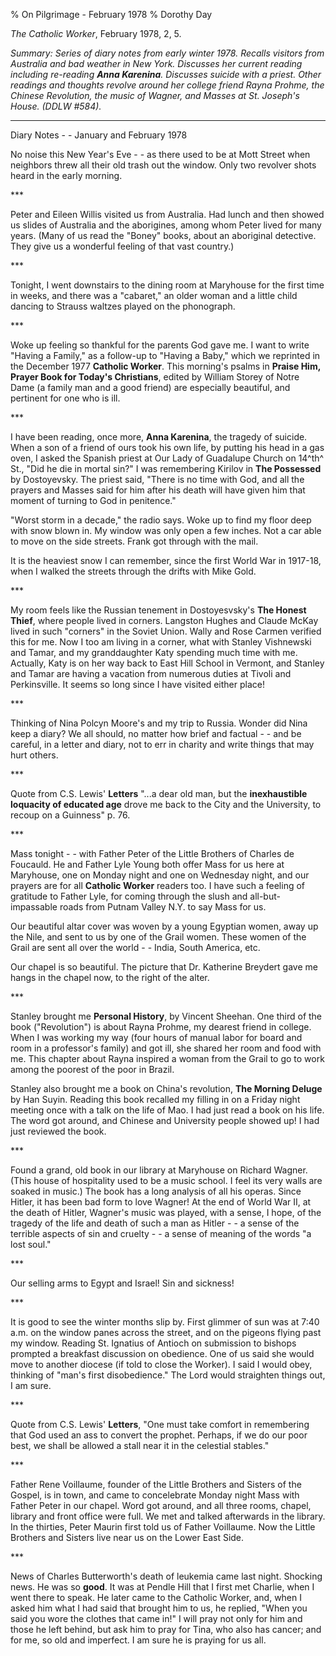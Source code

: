 % On Pilgrimage - February 1978
% Dorothy Day

*The Catholic Worker*, February 1978, 2, 5.

*Summary: Series of diary notes from early winter 1978. Recalls visitors
from Australia and bad weather in New York. Discusses her current
reading including re-reading **Anna Karenina**. Discusses suicide with a
priest. Other readings and thoughts revolve around her college friend
Rayna Prohme, the Chinese Revolution, the music of Wagner, and Masses at
St. Joseph's House. (DDLW \#584).*

****

Diary Notes - - January and February 1978

No noise this New Year's Eve - - as there used to be at Mott Street when
neighbors threw all their old trash out the window. Only two revolver
shots heard in the early morning.

\*\*\*

Peter and Eileen Willis visited us from Australia. Had lunch and then
showed us slides of Australia and the aborigines, among whom Peter lived
for many years. (Many of us read the "Boney" books, about an aboriginal
detective. They give us a wonderful feeling of that vast country.)

\*\*\*

Tonight, I went downstairs to the dining room at Maryhouse for the first
time in weeks, and there was a "cabaret," an older woman and a little
child dancing to Strauss waltzes played on the phonograph.

\*\*\*

Woke up feeling so thankful for the parents God gave me. I want to write
"Having a Family," as a follow-up to "Having a Baby," which we reprinted
in the December 1977 **Catholic Worker**. This morning's psalms in
**Praise Him, Prayer Book for Today's Christians**, edited by William
Storey of Notre Dame (a family man and a good friend) are especially
beautiful, and pertinent for one who is ill.

\*\*\*

I have been reading, once more, **Anna Karenina**, the tragedy of
suicide. When a son of a friend of ours took his own life, by putting
his head in a gas oven, I asked the Spanish priest at Our Lady of
Guadalupe Church on 14^th^ St., "Did he die in mortal sin?" I was
remembering Kirilov in **The Possessed** by Dostoyevsky. The priest
said, "There is no time with God, and all the prayers and Masses said
for him after his death will have given him that moment of turning to
God in penitence."

"Worst storm in a decade," the radio says. Woke up to find my floor deep
with snow blown in. My window was only open a few inches. Not a car able
to move on the side streets. Frank got through with the mail.

It is the heaviest snow I can remember, since the first World War in
1917-18, when I walked the streets through the drifts with Mike Gold.

\*\*\*

My room feels like the Russian tenement in Dostoyesvsky's **The Honest
Thief**, where people lived in corners. Langston Hughes and Claude McKay
lived in such "corners" in the Soviet Union. Wally and Rose Carmen
verified this for me. Now I too am living in a corner, what with Stanley
Vishnewski and Tamar, and my granddaughter Katy spending much time with
me. Actually, Katy is on her way back to East Hill School in Vermont,
and Stanley and Tamar are having a vacation from numerous duties at
Tivoli and Perkinsville. It seems so long since I have visited either
place!

\*\*\*

Thinking of Nina Polcyn Moore's and my trip to Russia. Wonder did Nina
keep a diary? We all should, no matter how brief and factual - - and be
careful, in a letter and diary, not to err in charity and write things
that may hurt others.

\*\*\*

Quote from C.S. Lewis' **Letters** "...a dear old man, but the
**inexhaustible loquacity of educated age** drove me back to the City
and the University, to recoup on a Guinness" p. 76.

\*\*\*

Mass tonight - - with Father Peter of the Little Brothers of Charles de
Foucauld. He and Father Lyle Young both offer Mass for us here at
Maryhouse, one on Monday night and one on Wednesday night, and our
prayers are for all **Catholic Worker** readers too. I have such a
feeling of gratitude to Father Lyle, for coming through the slush and
all-but-impassable roads from Putnam Valley N.Y. to say Mass for us.

Our beautiful altar cover was woven by a young Egyptian women, away up
the Nile, and sent to us by one of the Grail women. These women of the
Grail are sent all over the world - - India, South America, etc.

Our chapel is so beautiful. The picture that Dr. Katherine Breydert gave
me hangs in the chapel now, to the right of the alter.

\*\*\*

Stanley brought me **Personal History**, by Vincent Sheehan. One third
of the book ("Revolution") is about Rayna Prohme, my dearest friend in
college. When I was working my way (four hours of manual labor for board
and room in a professor's family) and got ill, she shared her room and
food with me. This chapter about Rayna inspired a woman from the Grail
to go to work among the poorest of the poor in Brazil.

Stanley also brought me a book on China's revolution, **The Morning
Deluge** by Han Suyin. Reading this book recalled my filling in on a
Friday night meeting once with a talk on the life of Mao. I had just
read a book on his life. The word got around, and Chinese and University
people showed up! I had just reviewed the book.

\*\*\*

Found a grand, old book in our library at Maryhouse on Richard Wagner.
(This house of hospitality used to be a music school. I feel its very
walls are soaked in music.) The book has a long analysis of all his
operas. Since Hitler, it has been bad form to love Wagner! At the end of
World War II, at the death of Hitler, Wagner's music was played, with a
sense, I hope, of the tragedy of the life and death of such a man as
Hitler - - a sense of the terrible aspects of sin and cruelty - - a
sense of meaning of the words "a lost soul."

\*\*\*

Our selling arms to Egypt and Israel! Sin and sickness!

\*\*\*

It is good to see the winter months slip by. First glimmer of sun was at
7:40 a.m. on the window panes across the street, and on the pigeons
flying past my window. Reading St. Ignatius of Antioch on submission to
bishops prompted a breakfast discussion on obedience. One of us said she
would move to another diocese (if told to close the Worker). I said I
would obey, thinking of "man's first disobedience." The Lord would
straighten things out, I am sure.

\*\*\*

Quote from C.S. Lewis' **Letters**, "One must take comfort in
remembering that God used an ass to convert the prophet. Perhaps, if we
do our poor best, we shall be allowed a stall near it in the celestial
stables."

\*\*\*

Father Rene Voillaume, founder of the Little Brothers and Sisters of the
Gospel, is in town, and came to concelebrate Monday night Mass with
Father Peter in our chapel. Word got around, and all three rooms,
chapel, library and front office were full. We met and talked afterwards
in the library. In the thirties, Peter Maurin first told us of Father
Voillaume. Now the Little Brothers and Sisters live near us on the Lower
East Side.

\*\*\*

News of Charles Butterworth's death of leukemia came last night.
Shocking news. He was so **good**. It was at Pendle Hill that I first
met Charlie, when I went there to speak. He later came to the Catholic
Worker, and, when I asked him what I had said that brought him to us, he
replied, "When you said you wore the clothes that came in!" I will pray
not only for him and those he left behind, but ask him to pray for Tina,
who also has cancer; and for me, so old and imperfect. I am sure he is
praying for us all.
